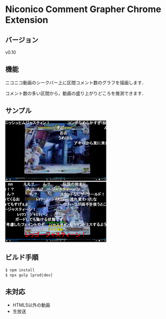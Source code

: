 # Niconico Comment Grapher Chrome Extension


## バージョン
v0.10


## 機能
ニコニコ動画のシークバー上に区間コメント数のグラフを描画します．

コメント数の多い区間から，動画の盛り上がりどころを推測できます．


## サンプル
<img src="./images/sample01.png" width="320px">
<img src="./images/sample02.png" width="320px">


## ビルド手順
```
$ npm install
$ npx gulp [prod|dev]
```


## 未対応
- HTML5以外の動画
- 生放送
